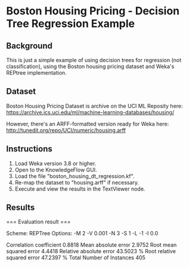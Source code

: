 # Boston Housing Pricing - Decision Tree Regression Example

## Background

This is just a simple example of using decision trees for regression (not classification), using the Boston housing pricing dataset and Weka's REPtree implementation.

## Dataset

Boston Housing Pricing Dataset is archive on the UCI ML Reposity here:
https://archive.ics.uci.edu/ml/machine-learning-databases/housing/

However, there's an ARFF-formatted version ready for Weka here:
http://tunedit.org/repo/UCI/numeric/housing.arff

## Instructions

1) Load Weka version 3.8 or higher.
2) Open to the KnowledgeFlow GUI.
3) Load the file "boston_housing_dt_regression.kf".
4) Re-map the dataset to "housing.arff" if necessary.
5) Execute and view the results in the TextViewer node.

## Results

=== Evaluation result ===

Scheme: REPTree
Options: -M 2 -V 0.001 -N 3 -S 1 -L -1 -I 0.0

Correlation coefficient                  0.8818
Mean absolute error                      2.9752
Root mean squared error                  4.4418
Relative absolute error                 43.5023 %
Root relative squared error             47.2397 %
Total Number of Instances              405     
